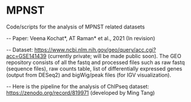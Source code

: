 # MPNST
Code/scripts for the analysis of MPNST related datasets

-- Paper: Veena Kochat\*, AT Raman\* et al., 2021 (In revision)

-- Dataset: https://www.ncbi.nlm.nih.gov/geo/query/acc.cgi?acc=GSE141439 (currently private; will be made public soon). The GEO repository consists of all the fastq and processed files such as raw fastq (sequence files), raw counts table, list of differentially expressed genes (output from DESeq2) and bigWig/peak files (for IGV visualization).

-- Here is the pipeline for the analysis of ChIPseq dataset: https://zenodo.org/record/819971 (developed by Ming Tang)
